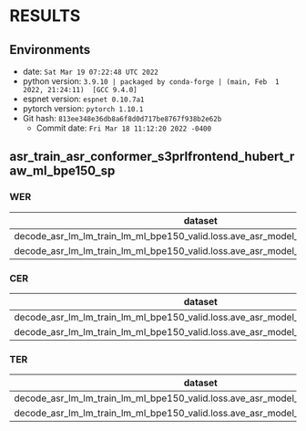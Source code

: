<!-- Generated by scripts/utils/show_asr_result.sh -->
# RESULTS
## Environments
- date: `Sat Mar 19 07:22:48 UTC 2022`
- python version: `3.9.10 | packaged by conda-forge | (main, Feb  1 2022, 21:24:11)  [GCC 9.4.0]`
- espnet version: `espnet 0.10.7a1`
- pytorch version: `pytorch 1.10.1`
- Git hash: `813ee348e36db8a6f8d0d717be8767f938b2e62b`
  - Commit date: `Fri Mar 18 11:12:20 2022 -0400`

## asr_train_asr_conformer_s3prlfrontend_hubert_raw_ml_bpe150_sp
### WER

|dataset|Snt|Wrd|Corr|Sub|Del|Ins|Err|S.Err|
|---|---|---|---|---|---|---|---|---|
|decode_asr_lm_lm_train_lm_ml_bpe150_valid.loss.ave_asr_model_valid.acc.ave/dev_ml|369|2345|71.4|24.4|4.2|2.5|31.1|72.6|
|decode_asr_lm_lm_train_lm_ml_bpe150_valid.loss.ave_asr_model_valid.acc.ave/test_ml|1062|6136|61.8|32.1|6.1|2.0|40.3|73.5|

### CER

|dataset|Snt|Wrd|Corr|Sub|Del|Ins|Err|S.Err|
|---|---|---|---|---|---|---|---|---|
|decode_asr_lm_lm_train_lm_ml_bpe150_valid.loss.ave_asr_model_valid.acc.ave/dev_ml|369|21321|94.5|2.3|3.3|1.0|6.5|72.6|
|decode_asr_lm_lm_train_lm_ml_bpe150_valid.loss.ave_asr_model_valid.acc.ave/test_ml|1062|57065|90.9|3.4|5.8|1.1|10.3|73.5|

### TER

|dataset|Snt|Wrd|Corr|Sub|Del|Ins|Err|S.Err|
|---|---|---|---|---|---|---|---|---|
|decode_asr_lm_lm_train_lm_ml_bpe150_valid.loss.ave_asr_model_valid.acc.ave/dev_ml|369|13402|91.3|4.5|4.1|0.9|9.6|72.6|
|decode_asr_lm_lm_train_lm_ml_bpe150_valid.loss.ave_asr_model_valid.acc.ave/test_ml|1062|35911|86.7|6.6|6.7|0.9|14.1|72.1|

